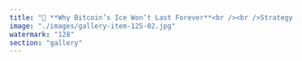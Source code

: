 ```yaml
---
title: "🔵 **Why Bitcoin’s Ice Won’t Last Forever**<br /><br />Strategy Bitcoin is often celebrated as an immutable bedrock — a digital glacier immune to change. But in complex systems, rigidity can be a warning sign, not proof of strength.<br /><br />As the world—and its narratives—grow warmer, Bitcoin’s frozen structure struggles to adapt. The relentless defense of its unyielding “ice” incurs both social and economic friction. Systems that refuse to melt, to flow and reshape, risk fracturing when resonance shifts.<br /><br />True value isn’t found in eternal preservation, but in the ability to absorb entropy, transform, and re-emerge more fluid. When belief freezes, movement slows. And slow systems fade.<br /><br />🌊 The next era belongs to those willing to let old ice melt—inviting new patterns, new flows, and a deeper freedom.<br /><br /><br />#resonance <br />#bitcoin <br />#systemicfluidity <br />#change"
image: "./images/gallery-item-125-02.jpg"
watermark: "128"
section: "gallery"
---
```

